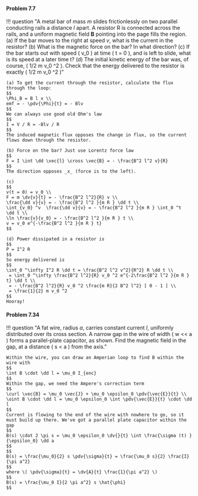 #### Problem 7.7

!!! question "A metal bar of mass _m_ slides frictionlessly on two parallel conducting rails a distance _l_ apart. A resistor R is connected across the rails, and a uniform magnetic field __B__ pointing into the page fills the region. (a) If the bar moves to the right at speed _v_, what is the current in the resistor? (b) What is the magnetic force on the bar? In what direction? (c) If the bar starts out with speed \( v_0 \) at time \( t = 0 \), and is left to slide, what is its speed at a later time t? (d) The initial kinetic energy of the bar was, of course, \( 1/2 m v_0 ^2 \). Check that the energy delivered to the resistor is exactly \( 1/2 m v_0 ^2 \)"
    
    (a) To get the current through the resistor, calculate the flux through the loop:
    $$
    \Phi_B = B l x \\
    emf = - \pdv{\Phi}{t} = - Blv
    $$
    We can always use good old Ohm's law
    $$
    I = V / R = -Blv / R
    $$
    The induced magnetic flux opposes the change in flux, so the current flows down through the resistor.

    (b) Force on the bar? Just use Lorentz force law
    $$
    F = I \int \dd \vec{l} \cross \vec{B} = - \frac{B^2 l^2 v}{R}
    $$
    The direction opposes _x_ (force is to the left).

    (c)
    $$
    v(t = 0) = v_0 \\
    F = m \dv{v}{t} = - \frac{B^2 l^2}{R} v \\
    \frac{\dd v}{v} = - \frac{B^2 l^2 }{m R } \dd t \\
    \int_{v_0} ^v  \frac{\dd v}{v} = - \frac{B^2 l^2 }{m R } \int_0 ^t  \dd t \\
    \ln \frac{v}{v_0} = - \frac{B^2 l^2 }{m R } t \\
    v = v_0 e^{-\frac{B^2 l^2 }{m R } t}
    $$

    (d) Power dissipated in a resistor is
    $$
    P = I^2 R 
    $$
    So energy delivered is
    $$
    \int_0 ^\infty I^2 R \dd t = \frac{B^2 l^2 v^2}{R^2} R \dd t \\
     = \int_0 ^\infty \frac{B^2 l^2}{R} v_0 ^2 e^{-2\frac{B^2 l^2 }{m R } t} \dd t \\
     = - \frac{B^2 l^2}{R} v_0 ^2 \frac{m R}{2 B^2 l^2} [ 0 - 1 ] \\
     = \frac{1}{2} m v_0 ^2
    $$
    Hooray!

#### Problem 7.34

!!! question "A fat wire, radius _a_, carries constant current _I_, uniformly distributed over its cross section. A narrow gap in the wire of width \( w << a \) forms a parallel-plate capacitor, as shown. Find the magnetic field in the gap, at a distance \( s < a \) from the axis."
    
    Within the wire, you can draw an Amperian loop to find B within the wire with 
    $$
    \int B \cdot \dd l = \mu_0 I_{enc}
    $$
    Within the gap, we need the Ampere's correction term
    $$
    \curl \vec{B} = \mu_0 \vec{J} + \mu_0 \epsilon_0 \pdv{\vec{E}}{t} \\
    \oint B \cdot \dd l = \mu_0 \epsilon_0 \int \pdv{\vec{E}}{t} \cdot \dd l
    $$
    Current is flowing to the end of the wire with nowhere to go, so it must build up there. We've got a parallel plate capacitor within the gap
    $$
    B(s) \cdot 2 \pi s = \mu_0 \epsilon_0 \dv{}{t} \int \frac{\sigma (t) }{\epsilon_0} \dd a
    $$
    $$
    B(s) = \frac{\mu_0}{2} s \pdv{\sigma}{t} = \frac{\mu_0 s}{2} \frac{I}{\pi a^2}
    $$
    where \( \pdv{\sigma}{t} = \dv{A}{t} \frac{1}{\pi a^2} \) 
    $$
    B(s) = \frac{\mu_0 I}{2 \pi a^2} s \hat{\phi}
    $$
